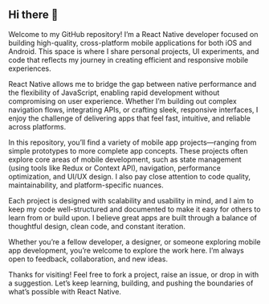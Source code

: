 ## Hi there 👋

Welcome to my GitHub repository! I’m a React Native developer focused on building high-quality, cross-platform mobile applications for both iOS and Android. This space is where I share personal projects, UI experiments, and code that reflects my journey in creating efficient and responsive mobile experiences.

React Native allows me to bridge the gap between native performance and the flexibility of JavaScript, enabling rapid development without compromising on user experience. Whether I’m building out complex navigation flows, integrating APIs, or crafting sleek, responsive interfaces, I enjoy the challenge of delivering apps that feel fast, intuitive, and reliable across platforms.

In this repository, you’ll find a variety of mobile app projects—ranging from simple prototypes to more complete app concepts. These projects often explore core areas of mobile development, such as state management (using tools like Redux or Context API), navigation, performance optimization, and UI/UX design. I also pay close attention to code quality, maintainability, and platform-specific nuances.

Each project is designed with scalability and usability in mind, and I aim to keep my code well-structured and documented to make it easy for others to learn from or build upon. I believe great apps are built through a balance of thoughtful design, clean code, and constant iteration.

Whether you’re a fellow developer, a designer, or someone exploring mobile app development, you’re welcome to explore the work here. I’m always open to feedback, collaboration, and new ideas.

Thanks for visiting! Feel free to fork a project, raise an issue, or drop in with a suggestion. Let’s keep learning, building, and pushing the boundaries of what’s possible with React Native.
